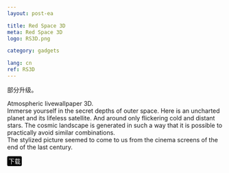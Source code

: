 ```yaml
---
layout: post-ea

title: Red Space 3D
meta: Red Space 3D
logo: RS3D.png

category: gadgets

lang: cn
ref: RS3D
---
```


部分升级。

Atmospheric livewallpaper 3D.  
Immerse yourself in the secret depths of outer space. Here is an uncharted planet and its lifeless satellite. And around only flickering cold and distant stars. The cosmic landscape is generated in such a way that it is possible to practically avoid similar combinations.  
The stylized picture seemed to come to us from the cinema screens of the end of the last century.

<a href="https://play.google.com/store/apps/details?id=om.VintageGA.RedSpace3D&hl=ru" target="_blank"><span style="background-color:black; color:white; padding:3px; border-radius: 3px">下载</span></a>
